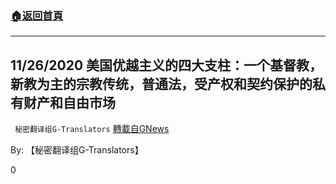 ###  [:house:返回首頁](https://github.com/ourhimalayas/txt)
---

## 11/26/2020 美国优越主义的四大支柱：一个基督教，新教为主的宗教传统，普通法，受产权和契约保护的私有财产和自由市场
` 秘密翻译组G-Translators` [轉載自GNews](https://gnews.org/zh-hans/596001/)

By: 【秘密翻译组G-Translators】

0
